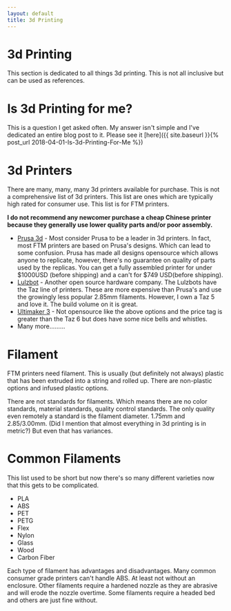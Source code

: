 ```yaml
---
layout: default
title: 3d Printing
---
```



3d Printing
=========

This section is dedicated to all things 3d printing. This is not all inclusive but can be used as references. 


Is 3d Printing for me?
================
This is a question I get asked often. My answer isn't simple and I've dedicated an entire blog post to it.  Please see it [here]({{ site.baseurl }}{% post_url 2018-04-01-Is-3d-Printing-For-Me %})

3d Printers
==========

There are many, many, many 3d printers available for purchase. This is not a comprehensive list of 3d printers. This list are ones which are typically high rated for consumer use. This list is for FTM printers. 

**I do not recommend any newcomer purchase a cheap Chinese printer because they generally use lower quality parts and/or poor assembly.**

* [Prusa 3d](https://www.prusa3d.com/) - Most consider Prusa to be a leader in 3d printers. In fact, most FTM printers are based on Prusa's designs. Which can lead to some confusion. Prusa has made all designs opensource which allows anyone to replicate, however, there's no guarantee on quality of parts used by the replicas. You can get a fully assembled printer for under $1000USD (before shipping) and a can't for $749 USD(before shipping).
* [Lulzbot](https://www.lulzbot.com/) - Another open source hardware company. The Lulzbots have the Taz line of printers. These are more expensive than Prusa's and use the growingly less popular 2.85mm filaments. However, I own a Taz 5 and love it. The build volume on it is great.
* [Ultimaker 3](https://ultimaker.com/en/products/ultimaker-3) - Not opensource like the above options and the price tag is greater than the Taz 6 but does have some nice bells and whistles. 
* Many more.........

Filament
=======

FTM printers need filament. This is usually (but definitely not always) plastic that has been extruded into a string and rolled up. There are non-plastic options and infused plastic options. 

There are not standards for filaments. Which means there are no color standards, material standards, quality control standards. The only quality even remotely a standard is the filament diameter. 1.75mm and 2.85/3.00mm. (Did I mention that almost everything in 3d printing is in metric?) But even that has variances.

Common Filaments
==========

This list used to be short but now there's so many different varieties now that this gets to be complicated.

* PLA
* ABS
* PET
* PETG
* Flex
* Nylon
* Glass
* Wood
* Carbon Fiber

Each type of filament has advantages and disadvantages. Many common consumer grade printers can't handle ABS. At least not without an enclosure. Other filaments require a hardened nozzle as they are abrasive and will erode the nozzle overtime.  Some filaments require a headed bed and others are just fine without. 
